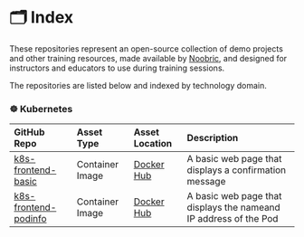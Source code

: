 # 🗂️ Index

These repositories represent an open-source collection of demo projects and other training resources, made available by [Noobric](https://github.com/noobric), and designed for instructors and educators to use during training sessions.

The repositories are listed below and indexed by technology domain.

### ☸️ Kubernetes

| GitHub Repo | Asset Type | Asset Location | Description |
| :--- | :--- | :--- | :--- |
| [k8s-frontend-basic](https://github.com/trainingdemos/k8s-frontend-basic) | Container Image | [Docker Hub](https://hub.docker.com/r/trainingdemos/k8s-frontend-basic) | A basic web page that displays a confirmation message |
| [k8s-frontend-podinfo](https://github.com/trainingdemos/k8s-frontend-podinfo) | Container Image | [Docker Hub](https://hub.docker.com/r/trainingdemos/k8s-frontend-podinfo) | A basic web page that displays the nameand IP address of the Pod |
